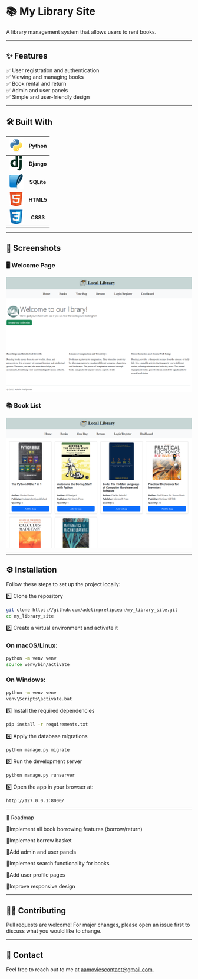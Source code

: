 # 📚 My Library Site

A library management system that allows users to rent books.

---

## ✨ Features

✅ User registration and authentication  
✅ Viewing and managing books  
✅ Book rental and return  
✅ Admin and user panels  
✅ Simple and user-friendly design  

---

## 🛠️ Built With

| <img src="screenshots/python.png" width="40"/> | **Python** |
| :---: | :---: |
| <img src="screenshots/django.png" width="40"/> | **Django** |
| <img src="screenshots/sqlite.png" width="40"/> | **SQLite** |
| <img src="screenshots/html.png" width="40"/> | **HTML5** |
| <img src="screenshots/css.png" width="40"/> | **CSS3** |

---

## 📸 Screenshots

### 🖥️ Welcome Page
![Dashboard Screenshot](screenshots/home.png)
### 📚 Book List
![Dashboard Screenshot](screenshots/books.png)

---

## ⚙️ Installation

Follow these steps to set up the project locally:

1️⃣ Clone the repository
```bash
git clone https://github.com/adelinprelipcean/my_library_site.git
cd my_library_site
```

2️⃣ Create a virtual environment and activate it
### On macOS/Linux:
```bash
python -m venv venv
source venv/bin/activate
```
### On Windows:
```bash
python -m venv venv
venv\Scripts\activate.bat
```
3️⃣ Install the required dependencies
```bash
pip install -r requirements.txt
```
4️⃣ Apply the database migrations
```bash
python manage.py migrate
```
5️⃣ Run the development server
```bash
python manage.py runserver
```
6️⃣ Open the app in your browser at:
```bash
http://127.0.0.1:8000/
```

---

🔮 Roadmap

 🔧Implement all book borrowing features (borrow/return)

 🔧Implement borrow basket

 🔧Add admin and user panels

 🔧Implement search functionality for books

 🔧Add user profile pages

 🔧Improve responsive design

 ---

## 🤝🏻 Contributing
Pull requests are welcome! For major changes, please open an issue first to discuss what you would like to change.

---

## 📧 Contact
Feel free to reach out to me at aamoviescontact@gmail.com.

